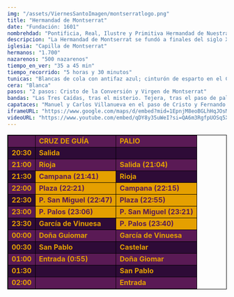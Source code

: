```yaml
---
img: "/assets/ViernesSantoImagen/montserratlogo.png"
title: "Hermandad de Montserrat"
date: "Fundación: 1601"
nombrehdad: "Pontificia, Real, Ilustre y Primitiva Hermandad de Nuestra Señora del Rosario y Cofradía de Nazarenos del Santísimo Cristo de la Conversión del Buen Ladrón y Nuestra Madre y Señora de Montserrat"
descripcion: "La Hermandad de Montserrat se fundó a finales del siglo XVI en San Ildefonso, cuando decide fundar la corporación un grupo de catalanes, comerciantes de lienzos. En 1650 pasó a San Pablo donde contó con capilla propia, que cambió en 1939 por el templo anexo."
iglesia: "Capilla de Montserrat"
hermanos: "1.700"
nazarenos: "500 nazarenos"
tiempo_en_ver: "35 a 45 min"
tiempo_recorrido: "5 horas y 30 minutos"
tunicas: "Blancas de cola con antifaz azul; cinturón de esparto en el Cristo, y cíngulo en la Virgen"
cera: "Blanca"
pasos: "2 pasos: Cristo de la Conversión y Virgen de Montserrat"
bandas: "Las Tres Caídas, tras el misterio. Tejera, tras el paso de palio"
capataces: "Manuel y Carlos Villanueva en el paso de Cristo y Fernando Fernández Goncer, en el de la Virgen"
iframeURL: "https://www.google.com/maps/d/embed?mid=1EpnjM8eoBGLhHqJOsMsUSF4_i08xh1Tk&ehbc=2E312F"
videoURL: "https://www.youtube.com/embed/qDY8y35uWeI?si=QA6m3RgfpUOSq5Xp"
---
```


<table class="recorrido" style="width: 100%; border-collapse: collapse; text-align: left; border: 1px solid black;">
  <tbody>
    <tr style="background-color: #5a1a55; color: #e5a000; font-weight: bold;">
      <td style="border: 1px solid black; text-align: center;"></td>
      <td style="border: 1px solid black;">CRUZ DE GUÍA</td>
      <td style="border: 1px solid black;">PALIO</td>
    </tr>
    <tr style="background-color: #2e0b37; color: #e5a000; font-weight: bold;">
      <td style="border: 1px solid black; text-align: center;">20:30</td>
      <td style="border: 1px solid black;">Salida</td>
      <td style="border: 1px solid black;"></td>
    </tr>
    <tr style="background-color: #5a1a55; color: #e5a000; font-weight: bold;">
      <td style="border: 1px solid black; text-align: center;">21:00</td>
      <td style="border: 1px solid black;">Rioja</td>
      <td style="border: 1px solid black;">Salida (21:04)</td>
    </tr>
    <tr style="background-color: #2e0b37; color: #e5a000; font-weight: bold;">
      <td style="border: 1px solid black; text-align: center;">21:30</td>
      <td style="border: 1px solid black; background-color: #e5a000; color: #5a1a55;">Campana (21:41)</td>
      <td style="border: 1px solid black;">Rioja</td>
    </tr>
    <tr style="background-color: #5a1a55; color: #e5a000; font-weight: bold;">
      <td style="border: 1px solid black; text-align: center;">22:00</td>
      <td style="border: 1px solid black; background-color: #e5a000; color: #5a1a55;">Plaza (22:21)</td>
      <td style="border: 1px solid black; background-color: #e5a000; color: #5a1a55;">Campana (22:15)</td>
    </tr>
    <tr style="background-color: #2e0b37; color: #e5a000; font-weight: bold;">
      <td style="border: 1px solid black; text-align: center;">22:30</td>
      <td style="border: 1px solid black; background-color: #e5a000; color: #5a1a55;">P. San Miguel (22:47)</td>
      <td style="border: 1px solid black; background-color: #e5a000; color: #5a1a55;">Plaza (22:55)</td>
    </tr>
    <tr style="background-color: #5a1a55; color: #e5a000; font-weight: bold;">
      <td style="border: 1px solid black; text-align: center;">23:00</td>
      <td style="border: 1px solid black; background-color: #e5a000; color: #5a1a55;">P. Palos (23:06)</td>
      <td style="border: 1px solid black; background-color: #e5a000; color: #5a1a55;">P. San Miguel (23:21)</td>
    </tr>
    <tr style="background-color: #2e0b37; color: #e5a000; font-weight: bold;">
      <td style="border: 1px solid black; text-align: center;">23:30</td>
      <td style="border: 1px solid black;">García de Vinuesa</td>
      <td style="border: 1px solid black; background-color: #e5a000; color: #5a1a55;">P. Palos (23:40)</td>
    </tr>
    <tr style="background-color: #5a1a55; color: #e5a000; font-weight: bold;">
      <td style="border: 1px solid black; text-align: center;">00:00</td>
      <td style="border: 1px solid black;">Doña Guiomar</td>
      <td style="border: 1px solid black;">García de Vinuesa</td>
    </tr>
    <tr style="background-color: #2e0b37; color: #e5a000; font-weight: bold;">
      <td style="border: 1px solid black; text-align: center;">00:30</td>
      <td style="border: 1px solid black;">San Pablo</td>
      <td style="border: 1px solid black;">Castelar</td>
    </tr>
    <tr style="background-color: #5a1a55; color: #e5a000; font-weight: bold;">
      <td style="border: 1px solid black; text-align: center;">01:00</td>
      <td style="border: 1px solid black;">Entrada (0:55)</td>
      <td style="border: 1px solid black;">Doña Giomar</td>
    </tr>
    <tr style="background-color: #2e0b37; color: #e5a000; font-weight: bold;">
      <td style="border: 1px solid black; text-align: center;">01:30</td>
      <td style="border: 1px solid black;"></td>
      <td style="border: 1px solid black;">San Pablo</td>
    </tr>
    <tr style="background-color: #5a1a55; color: #e5a000; font-weight: bold;">
      <td style="border: 1px solid black; text-align: center;">02:00</td>
      <td style="border: 1px solid black;"></td>
      <td style="border: 1px solid black;">Entrada</td>
    </tr>
  </tbody>
</table>